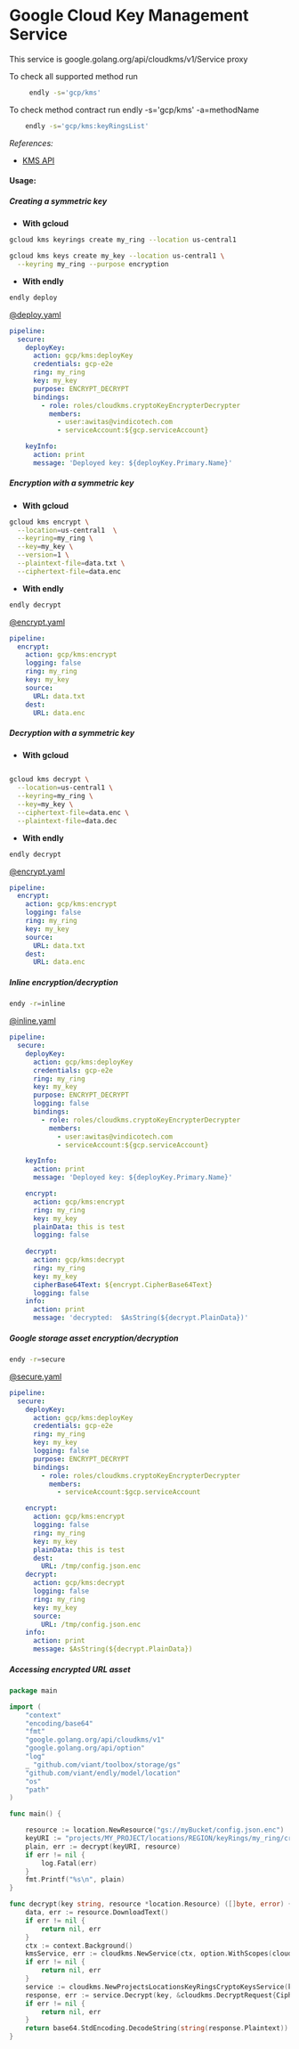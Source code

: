 # Google Cloud Key Management Service

This service is google.golang.org/api/cloudkms/v1/Service proxy 

To check all supported method run
```bash
     endly -s='gcp/kms'
```

To check method contract run endly -s='gcp/kms' -a=methodName
```bash
    endly -s='gcp/kms:keyRingsList' 
```

_References:_
- [KMS API](https://cloud.google.com/kms/docs/reference/rest/)


#### Usage:

##### Creating a symmetric key

- **With gcloud**
```bash
gcloud kms keyrings create my_ring --location us-central1

gcloud kms keys create my_key --location us-central1 \
  --keyring my_ring --purpose encryption

```

- **With endly**

```bash
endly deploy
```

[@deploy.yaml](usage/deploy.yaml)

```yaml
pipeline:
  secure:
    deployKey:
      action: gcp/kms:deployKey
      credentials: gcp-e2e
      ring: my_ring
      key: my_key
      purpose: ENCRYPT_DECRYPT
      bindings:
        - role: roles/cloudkms.cryptoKeyEncrypterDecrypter
          members:
            - user:awitas@vindicotech.com
            - serviceAccount:${gcp.serviceAccount}

    keyInfo:
      action: print
      message: 'Deployed key: ${deployKey.Primary.Name}'

```

##### Encryption with a symmetric key 


- **With gcloud**

```bash
gcloud kms encrypt \
  --location=us-central1  \
  --keyring=my_ring \
  --key=my_key \
  --version=1 \
  --plaintext-file=data.txt \
  --ciphertext-file=data.enc
```


- **With endly**


```bash
endly decrypt
```

[@encrypt.yaml](usage/encrypt.yaml)
```yaml
pipeline:
  encrypt:
    action: gcp/kms:encrypt
    logging: false
    ring: my_ring
    key: my_key
    source:
      URL: data.txt
    dest:
      URL: data.enc
```

##### Decryption with a symmetric key 


- **With gcloud**


```bash

gcloud kms decrypt \
  --location=us-central1 \
  --keyring=my_ring \
  --key=my_key \
  --ciphertext-file=data.enc \
  --plaintext-file=data.dec
```


- **With endly**


```bash
endly decrypt
```

[@encrypt.yaml](usage/decrypt.yaml)

```yaml
pipeline:
  encrypt:
    action: gcp/kms:encrypt
    logging: false
    ring: my_ring
    key: my_key
    source:
      URL: data.txt
    dest:
      URL: data.enc
```



##### Inline encryption/decryption

```bash
endy -r=inline
```

[@inline.yaml](usage/inline.yaml)
```yaml
pipeline:
  secure:
    deployKey:
      action: gcp/kms:deployKey
      credentials: gcp-e2e
      ring: my_ring
      key: my_key
      purpose: ENCRYPT_DECRYPT
      logging: false
      bindings:
        - role: roles/cloudkms.cryptoKeyEncrypterDecrypter
          members:
            - user:awitas@vindicotech.com
            - serviceAccount:${gcp.serviceAccount}

    keyInfo:
      action: print
      message: 'Deployed key: ${deployKey.Primary.Name}'

    encrypt:
      action: gcp/kms:encrypt
      ring: my_ring
      key: my_key
      plainData: this is test
      logging: false
      
    decrypt:
      action: gcp/kms:decrypt
      ring: my_ring
      key: my_key
      cipherBase64Text: ${encrypt.CipherBase64Text}
      logging: false
    info:
      action: print
      message: 'decrypted:  $AsString(${decrypt.PlainData})'
```



##### Google storage asset encryption/decryption


```bash
endy -r=secure
```

[@secure.yaml](usage/secure.yaml)
```yaml
pipeline:
  secure:
    deployKey:
      action: gcp/kms:deployKey
      credentials: gcp-e2e
      ring: my_ring
      key: my_key
      logging: false
      purpose: ENCRYPT_DECRYPT
      bindings:
        - role: roles/cloudkms.cryptoKeyEncrypterDecrypter
          members:
            - serviceAccount:$gcp.serviceAccount

    encrypt:
      action: gcp/kms:encrypt
      logging: false
      ring: my_ring
      key: my_key
      plainData: this is test
      dest:
        URL: /tmp/config.json.enc
    decrypt:
      action: gcp/kms:decrypt
      logging: false
      ring: my_ring
      key: my_key
      source:
        URL: /tmp/config.json.enc
    info:
      action: print
      message: $AsString(${decrypt.PlainData})

```


##### Accessing encrypted URL asset 
 
```go
package main

import (
	"context"
	"encoding/base64"
	"fmt"
	"google.golang.org/api/cloudkms/v1"
	"google.golang.org/api/option"
	"log"
	_ "github.com/viant/toolbox/storage/gs"
	"github.com/viant/endly/model/location"
	"os"
	"path"
)

func main() {

	resource := location.NewResource("gs://myBucket/config.json.enc")
	keyURI := "projects/MY_PROJECT/locations/REGION/keyRings/my_ring/cryptoKeys/my_key"
	plain, err := decrypt(keyURI, resource)
	if err != nil {
		log.Fatal(err)
	}
	fmt.Printf("%s\n", plain)
}

func decrypt(key string, resource *location.Resource) ([]byte, error) {
	data, err := resource.DownloadText()
	if err != nil {
		return nil, err
	}
	ctx := context.Background()
	kmsService, err := cloudkms.NewService(ctx, option.WithScopes(cloudkms.CloudPlatformScope, cloudkms.CloudkmsScope))
	if err != nil {
		return nil, err
	}
	service := cloudkms.NewProjectsLocationsKeyRingsCryptoKeysService(kmsService)
	response, err := service.Decrypt(key, &cloudkms.DecryptRequest{Ciphertext:data}).Context(ctx).Do()
	if err != nil {
		return nil, err
	}
	return base64.StdEncoding.DecodeString(string(response.Plaintext))
}

``` 